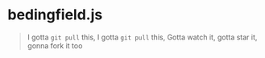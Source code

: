 # bedingfield.js

> I gotta `git pull` this,
> I gotta `git pull` this,
> Gotta watch it, gotta star it, gonna fork it too
